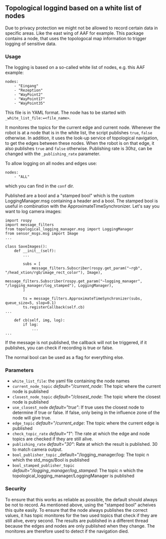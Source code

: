 ## Topological loggind based on a white list of nodes

Due to privacy protection we might not be allowed to record certain data in specific
areas. Like the east wing of AAF for example. This package contains a node, that
uses the topologocal map information to trigger logging of sensitive data.

### Usage

The logging is based on a so-called white list of nodes, e.g. this AAF example:

```
nodes:
    - "Eingang"
    - "Rezeption"
    - "WayPoint2"
    - "WayPoint17"
    - "WayPoint35"
```

This file is in YAML format. The node has to be started with `_white_list_file:=<file_name>`.

It monitores the topics for the current edge and current node. Whenever the robot
is at a node that is in the white list, the script publishes `true`, `false` otherwise.
In addition, it uses the look-up service of topological navigation, to get the
edges between these nodes. When the robot is on that edge, it also publishes
`true` and `false` otherwise. Publishing rate is 30hz, can be changed with the `_publishing_rate`
parameter.

To allow logging on all nodes and edges use:

```
nodes:
    - "ALL"
```

which you can find in the `conf` dir.

Published are a bool and a "stamped bool" which is the custom LoggingManager.msg
containing a header and a bool. The stamped bool is useful in combination with
the ApproximateTimeSynchronizer. Let's say you want to log camera images:

```
import rospy
import message_filters
from topological_logging_manager.msg import LoggingManager
from sensor_msgs.msg import Image
...

class SaveImages():
    def __init__(self):
        ...

        subs = [
            message_filters.Subscriber(rospy.get_param("~rgb", "/head_xtion/rgb/image_rect_color"), Image),
            message_filters.Subscriber(rospy.get_param("~logging_manager", "/logging_manager/log_stamped"), LoggingManager),
        ]

        ts = message_filters.ApproximateTimeSynchronizer(subs, queue_size=5, slop=0.1)
        ts.registerCallback(self.cb)
...

    def cb(self, img, log):
        if log:
            ...
...
```


If the message is not published, the callback will not be triggered, if it publishes,
you can check if recording is true or false.

The normal bool can be used as a flag for everything else.

### Parameters

* `white_list_file`: the yaml file containing the node names
* `current_node_topic` _default="/current_node_: The topic where the current node is published
* `closest_node_topic` _default="/closest_node_: The topic where the closest node is published
* `use_closest_node` _default="true"_: If true uses the closest node to determine if true or false. If false, only being in the influence zone of the node will give true.
* `edge_topic` _default="/current_edge_: The topic where the current edge is published
* `check_topic_rate` _default="1"_: The rate at which the edge and node topics are checked if they are still alive.
* `publishing_rate` _default="30"_: Rate at which the result is published. 30 to match camera output.
* `bool_publisher_topic` _default="/logging_manager/log: The topic n which the std_msgs/Bool is published
* `bool_stamped_publisher_topic` _default="/logging_manager/log_stamped_: The topic n which the topological_logging_manager/LoggingManager is published


### Security

To ensure that this works as reliable as possible, the default should always be not to record.
As mentioned above, using the "stamped bool" acheives this quite easily. To ensure
that the node always publishes the correct values, it has topic monitores for
the two used topics that check if they are still alive, every second. The results
are published in a different thread because the edges and nodes are only published when they change.
The monitores are therefore used to detect if the navigation died.
